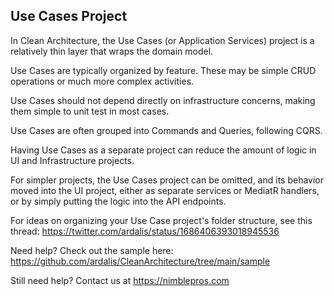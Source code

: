 ﻿## Use Cases Project

In Clean Architecture, the Use Cases (or Application Services) project is a relatively thin layer that wraps the domain model.

Use Cases are typically organized by feature. These may be simple CRUD operations or much more complex activities.

Use Cases should not depend directly on infrastructure concerns, making them simple to unit test in most cases.

Use Cases are often grouped into Commands and Queries, following CQRS.

Having Use Cases as a separate project can reduce the amount of logic in UI and Infrastructure projects.

For simpler projects, the Use Cases project can be omitted, and its behavior moved into the UI project, either as separate services or MediatR handlers, or by simply putting the logic into the API endpoints.

For ideas on organizing your Use Case project's folder structure, see this thread:
https://twitter.com/ardalis/status/1686406393018945536

Need help? Check out the sample here:
https://github.com/ardalis/CleanArchitecture/tree/main/sample

Still need help?
Contact us at https://nimblepros.com